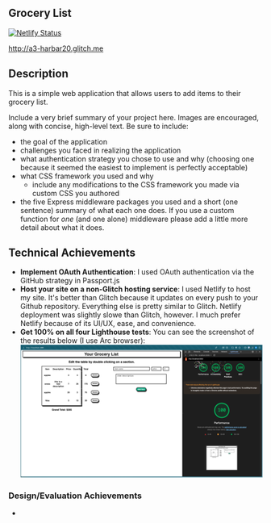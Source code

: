 ## Grocery List
[![Netlify Status](https://api.netlify.com/api/v1/badges/53c92670-fc99-4a4f-9feb-e7b6d4961120/deploy-status)](https://app.netlify.com/sites/a3-harbar20/deploys)

http://a3-harbar20.glitch.me

## Description

This is a simple web application that allows users to add items to their grocery list. 

Include a very brief summary of your project here. Images are encouraged, along with concise, high-level text. Be sure to include:

- the goal of the application
- challenges you faced in realizing the application
- what authentication strategy you chose to use and why (choosing one because it seemed the easiest to implement is perfectly acceptable)
- what CSS framework you used and why
  - include any modifications to the CSS framework you made via custom CSS you authored
- the five Express middleware packages you used and a short (one sentence) summary of what each one does. If you use a custom function for *one* (and one alone) middleware please 
add a little more detail about what it does.

## Technical Achievements
- **Implement OAuth Authentication**: I used OAuth authentication via the GitHub strategy in Passport.js
- **Host your site on a non-Glitch hosting service**: I used Netlify to host my site. It's better than Glitch because it updates on every push to your Github repository. Everything else is pretty similar to Glitch. Netlify deployment was slightly slowe than Glitch, however. I much prefer Netlify because of its UI/UX, ease, and convenience.
- **Get 100% on all four Lighthouse tests**: You can see the screenshot of the results below (I use Arc browser):
![Lighthouse test scores: 100 Performance, 100 Accessibility, 100 Best Practices, 100 SEO](image.png)

### Design/Evaluation Achievements
- 